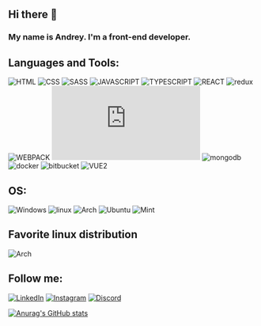 ## Hi there 👋

### My name is Andrey. I'm a front-end developer. 

## Languages and Tools:
![HTML](https://img.shields.io/badge/-HTML-2F4F4F?style=for-the-badge&logo=html5)
![CSS](https://img.shields.io/badge/-CSS-2F4F4F?style=for-the-badge&logo=css3)
![SASS](https://img.shields.io/badge/-SASS-2F4F4F?style=for-the-badge&logo=sass)
![JAVASCRIPT](https://img.shields.io/badge/-JAVASCRIPT-2F4F4F?style=for-the-badge&logo=javascript)
![TYPESCRIPT](https://img.shields.io/badge/-TYPESCRIPT-2F4F4F?style=for-the-badge&logo=typescript)
![REACT](https://img.shields.io/badge/-REACT-2F4F4F?style=for-the-badge&logo=react)
![redux](https://img.shields.io/badge/-Redux-2F4F4F?style=for-the-badge&logo=redux)
![WEBPACK](https://img.shields.io/badge/-WEBPACK-2F4F4F?style=for-the-badge&logo=webpack)
![NODEJS](https://img.shields.io/badge/-NODE&nbsp;JS-2F4F4F?style=for-the-badge&logo=node.js)
![mongodb](https://img.shields.io/badge/-MongoDB-2F4F4F?style=for-the-badge&logo=mongodb)
![docker](https://img.shields.io/badge/-Docker-2F4F4F?style=for-the-badge&logo=docker)
![bitbucket](https://img.shields.io/badge/-Bitbucket-2F4F4F?style=for-the-badge&logo=bitbucket)
![VUE2](https://img.shields.io/badge/-Vue.js-2F4F4F?style=for-the-badge&logo=vue.js)

## OS:
![Windows](https://img.shields.io/badge/-Windows-357EC7?style=for-the-badge&logo=windows)
![linux](https://img.shields.io/badge/-Linux-333333?style=for-the-badge&logo=linux)
![Arch](https://img.shields.io/badge/-archlinux-333333?style=for-the-badge&logo=archlinux)
![Ubuntu](https://img.shields.io/badge/-ubuntu-333333?style=for-the-badge&logo=ubuntu)
![Mint](https://img.shields.io/badge/-mint-333333?style=for-the-badge&logo=linuxmint)

## Favorite linux distribution
![Arch](https://img.shields.io/badge/-archlinux-333333?style=for-the-badge&logo=archlinux)

## Follow me:
[![LinkedIn](https://img.shields.io/badge/linkedin-%230077B5.svg?style=for-the-badge&logo=linkedin&logoColor=white)](https://www.linkedin.com/in/andreysmolko/)
[![Instagram](https://img.shields.io/badge/Instagram-%23E4405F.svg?style=for-the-badge&logo=Instagram&logoColor=white)](https://www.instagram.com/anglichanin_rc/)
[![Discord](https://img.shields.io/badge/Discord-%237289DA.svg?style=for-the-badge&logo=discord&logoColor=white)](https://discord.gg/erfmZKGspB)


[![Anurag's GitHub stats](https://github-readme-stats.vercel.app/api?username=Miarur&show_icons=true&theme=nord&count_private=true)](https://github.com/anuraghazra/github-readme-stats)
